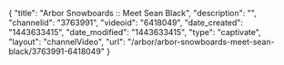 {
    "title": "Arbor Snowboards :: Meet Sean Black",
    "description": "",
    "channelid": "3763991",
    "videoid": "6418049",
    "date_created": "1443633415",
    "date_modified": "1443633415",
    "type": "captivate",
    "layout": "channelVideo",
    "url": "\/arbor\/arbor-snowboards-meet-sean-black\/3763991-6418049"
}